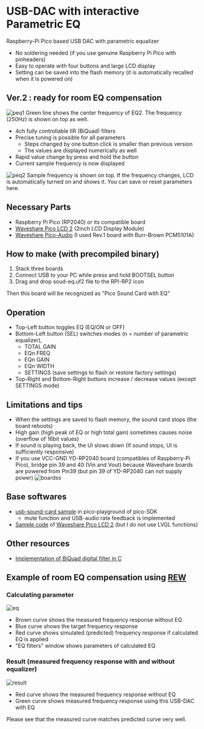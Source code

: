 # USB-DAC with interactive Parametric EQ

Raspberry-Pi Pico based USB DAC with parametric equalizer

* No soldering needed (if you use genuine Raspberry Pi Pico with pinheaders)
* Easy to operate with four buttons and large LCD display
* Setting can be saved into the flash memory (it is automatically recalled when it is powered on)

## Ver.2 : ready for room EQ compensation
  
![peq1](https://github.com/user-attachments/assets/61e4f219-03b9-48d3-873b-3ad1a90c01a4)
Green line shows the center frequency of EQ2. The frequency (250Hz) is shown on top as well.

* 4ch fully controllable IIR (BiQuad) filters
* Precise tuning is possible for all parameters
  - Steps changed by one button click is smaller than previous version
  - The values are displayed numerically as well
* Rapid value change by press and hold the button
* Current sample frequency is now displayed
  
![peq2](https://github.com/user-attachments/assets/f85f5d23-710e-4831-bf11-8324eb135083)
Sample frequency is shown on top. If the frequency changes, LCD is automatically turned on and shows it.
You can save or reset parameters here.

## Necessary Parts

* Raspberry Pi Pico (RP2040) or its compatible board
* [Waveshare Pico LCD 2](https://www.waveshare.com/wiki/Pico-LCD-2) (2inch LCD Display Module)
* [Waveshare Pico-Audio](https://www.waveshare.com/wiki/Pico-Audio) (I used Rev.1 board with Burr-Brown PCM5101A)

## How to make (with precompiled binary)

1. Stack three boards
2. Connect USB to your PC while press and hold BOOTSEL button
3. Drag and drop soud-eq.uf2 file to the RPI-RP2 icon

Then this board will be recognized as "Pico Sound Card with EQ"

## Operation

* Top-Left button toggles EQ (EQ/ON or OFF)
* Bottom-Left button (SEL) switches modes (n = number of parametric equalizer),
  - TOTAL GAIN
  - EQn FREQ
  - EQn GAIN
  - EQn WIDTH
  - SETTINGS (save settings to flash or restore factory settings)
* Top-Right and Bottom-Right buttons increase / decrease values (except SETTINGS mode)

## Limitations and tips

* When the settings are saved to flash memory, the sound card stops (the board reboots)
* High gain (high peak of EQ or high total gain) sometimes causes noise (overflow of 16bit values)
* If sound is playing back, the UI slows down (If sound stops, UI is sufficiently responsive)
* If you use VCC-GND YD-RP2040 board (compatibles of Raspberry-Pi Pico), bridge pin 39 and 40 (Vin and Vout) because Waveshare boards are powered from Pin39 (but pin 39 of YD-RP2040 can not supply power)
![boardss](https://github.com/user-attachments/assets/48f579f6-3e2b-4a8b-b544-320f3714dd84)

## Base softwares

* [usb-sound-card sample](https://github.com/raspberrypi/pico-playground/tree/master/apps/usb_sound_card) in pico-playground of pico-SDK
  - mute function and USB-audio rate feedback is implemented
* [Sample code](https://files.waveshare.com/wiki/Pico-1.3-LCD/RP2040-LCD-LVGL.zip) of [Waveshare Pico LCD 2](https://www.waveshare.com/wiki/Pico-LCD-2) (but I do not use LVGL functions)

## Other resources

* [Implementation of BiQuad digital filter in C](https://www.utsbox.com/?page_id=523)

## Example of room EQ compensation using [REW](https://www.roomeqwizard.com/)

### Calculating parameter
![eq](https://github.com/user-attachments/assets/36b21219-ed9d-4f15-886f-ccbe9e356994)
* Brown curve shows the measured frequency response without EQ
* Blue curve shows the target frequency response
* Red curve shows simulated (predicted) frequency response if calculated EQ is applied
* "EQ filters" window shows parameters of calculated EQ

### Result (measured frequency response with and without equalizer)
![result](https://github.com/user-attachments/assets/5c1578c2-36f0-4bf9-8b50-9b4f43e6ff2d)
* Red curve shows the measured frequency response without EQ
* Green curve shows measured frequency response using this USB-DAC with EQ

Please see that the measured curve matches predicted curve very well.
